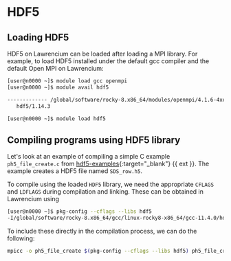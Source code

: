 # HDF5

## Loading HDF5

HDF5 on Lawrencium can be loaded after loading a MPI library. For example, to load HDF5 installed under the default gcc compiler and the default Open MPI on Lawrencium:

``` bash
[user@n0000 ~]$ module load gcc openmpi
[user@n0000 ~]$ module avail hdf5

------------- /global/software/rocky-8.x86_64/modules/openmpi/4.1.6-4xq5u5r/gcc/11.4.0 --------------
   hdf5/1.14.3
```
``` bash
[user@n0000 ~]$ module load hdf5
```

## Compiling programs using HDF5 library

Let's look at an example of compiling a simple C example `ph5_file_create.c` from [hdf5-examples](https://github.com/HDFGroup/hdf5-examples/tree/master/C/H5PAR){:target="_blank"} {{ ext }}. The example creates a HDF5 file named `SDS_row.h5`.

To compile using the loaded `HDF5` library, we need the appropriate `CFLAGS` and `LDFLAGS` during compilation and linking. These can be obtained in Lawrencium using 

``` bash
[user@n0000 ~]$ pkg-config --cflags --libs hdf5
-I/global/software/rocky-8.x86_64/gcc/linux-rocky8-x86_64/gcc-11.4.0/hdf5-1.14.3-6763puu3e5vxq4vmbaosgiv4yhzjb46s/include -L/global/software/rocky-8.x86_64/gcc/linux-rocky8-x86_64/gcc-11.4.0/hdf5-1.14.3-6763puu3e5vxq4vmbaosgiv4yhzjb46s/lib -lhdf5 
```

To include these directly in the compilation process, we can do the following:

``` bash
mpicc -o ph5_file_create $(pkg-config --cflags --libs hdf5) ph5_file_create.c
```